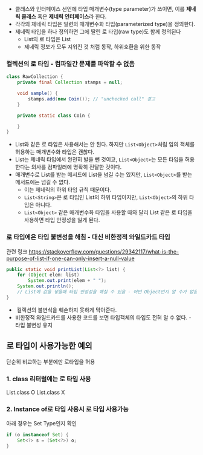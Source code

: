 
- 클래스와 인터페이스 선언에 타입 매개변수(type parameter)가 쓰이면, 이를 **제네릭 클래스** 혹은 **제네릭 인터페이스**라 한다.
- 각각의 제네릭 타입은 일련의 매개변수화 타입(parameterized type)을 정의한다.
- 제네릭 타입을 하나 정의하면 그에 딸린 로 타입(raw type)도 함께 정의된다
	- List의 로 타입은 List
	- 제네릭 정보가 모두 지워진 것 처럼 동작, 하위호환을 위한 동작



### 컬렉션의 로 타입 - 컴파일간 문제를 파악할 수 없음
```java
class RawCollection {
    private final Collection stamps = null;

    void sample() {
        stamps.add(new Coin()); // "unchecked call" 경고
    }

    private static class Coin {

    }
}
```




- List와 같은 로 타입은 사용해서는 안 된다. 하지만 `List<Object>`처럼 임의 객체를 허용하는 매개변수화 타입은 괜찮다.
- List는 제네릭 타입에서 완전히 발을 뺀 것이고, `List<Object>`는 모든 타입을 허용한다는 의사를 컴파일러에 명확히 전달한 것이다.
- 매개변수로 List를 받는 메서드에 List을 넘길 수는 있지만, `List<Object>`를 받는 메서드에는 넘길 수 없다.
    - 이는 제네릭의 하위 타입 규칙 때문이다.
    - `List<String>`은 로 타입인 List의 하위 타입이지만, `List<Object>`의 하위 타입은 아니다.
    - `List<Object>` 같은 매개변수화 타입을 사용할 때와 달리 List 같은 로 타입을 사용하면 타입 안정성을 잃게 된다.



### 로 타입에은 타입 불변성을 해침 - 대신 비한정적 와일드카드 타입

관련 링크
https://stackoverflow.com/questions/29342117/what-is-the-purpose-of-list-if-one-can-only-insert-a-null-value

```java
public static void printList(List<?> list) {
    for (Object elem: list)
        System.out.print(elem + " ");
    System.out.println();
    // List에 값을 넣을때 타입 안정성을 해칠 수 있음 - 어떤 Object인지 알 수가 없음, 하지만 Null은 가능
}
```

-  컬렉션의 불변식을 훼손하지 못하게 막아준다.
-  비한정적 와일드카드를 사용한 코드를 보면 타입객체의 타입도 전혀 알 수 없다. - 타입 불변성 유지



## 로 타입이 사용가능한 예외
단순히 비교하는 부분에만 로타입을 허용

### 1. class 리터럴에는 로 타입 사용
List.class O
List<String>.class X

### 2. Instance of로 타입 사용시 로 타입 사용가능
아래 경우는 Set Type인지 확인
```java
if (o instanceof Set) {
    Set<?> s = (Set<?>) o;
}
```